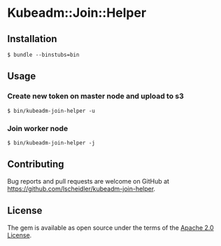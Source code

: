 # Kubeadm::Join::Helper

## Installation

    $ bundle --binstubs=bin

## Usage

### Create new token on master node and upload to s3

    $ bin/kubeadm-join-helper -u

### Join worker node

    $ bin/kubeadm-join-helper -j

## Contributing

Bug reports and pull requests are welcome on GitHub at https://github.com/lscheidler/kubeadm-join-helper.


## License

The gem is available as open source under the terms of the [Apache 2.0 License](http://opensource.org/licenses/Apache-2.0).

